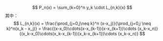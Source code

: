 $$
P_n(x) = \sum_{k=0}^n y_k \cdot L_{n,k}(x)
$$
其中：
$$
L_{n,k}(x) = \frac{\prod_{j=0,j\neq k}^n (x-x_j)}{\prod_{j=0,j \neq k}^n(x_k - x_j)} = \frac{(x-x_0)\cdots(x-x_{k-1})(x-x_{k+1})\cdots (x_k-x_n)}{(x_k-x_0)\cdots(x_k-x_{k-1})(x_k-x_{k+1})\cdots (x_k-x_n)}
$$

